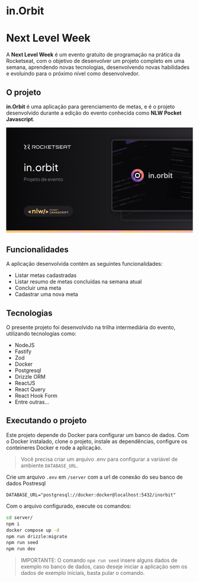 # in.Orbit

# Next Level Week

A **Next Level Week** é um evento gratuito de programação na prática da Rocketseat, com o objetivo de desenvolver um projeto completo em uma semana, aprendendo novas tecnologias, desenvolvendo novas habilidades e evoluindo para o próximo nível como desenvolvedor.

## O projeto

**in.Orbit** é uma aplicação para gerenciamento de metas, e é o projeto desenvolvido durante a edição do evento conhecida como **NLW Pocket Javascript**.

![thumbnail](./.github/thumbnail.png)

## Funcionalidades

A aplicação desenvolvida contém as seguintes funcionalidades:

- Listar metas cadastradas
- Listar resumo de metas concluídas na semana atual
- Concluir uma meta
- Cadastrar uma nova meta

## Tecnologias

O presente projeto foi desenvolvido na trilha intermediária do evento, utilizando tecnologias como:

- NodeJS
- Fastify
- Zod
- Docker
- Postgresql
- Drizzle ORM
- ReactJS
- React Query
- React Hook Form
- Entre outras...

## Executando o projeto

Este projeto depende do Docker para configurar um banco de dados. Com o Docker instalado, clone o projeto, instale as dependências, configure os conteineres Docker e rode a aplicação.

> Você precisa criar um arquivo .env para configurar a variável de ambiente `DATABASE_URL`.

Crie um arquivo `.env` em `/server` com a url de conexão do seu banco de dados Postresql

```env
DATABASE_URL="postgresql://docker:docker@localhost:5432/inorbit"
```

Com o arquivo configurado, execute os comandos:

```bash
cd server/
npm i
docker compose up -d
npm run drizzle:migrate
npm run seed
npm run dev
```

> IMPORTANTE: O comando `npm run seed` insere alguns dados de exemplo no banco de dados, caso deseje iniciar a aplicação sem os dados de exemplo iniciais, basta pular o comando.
